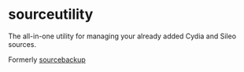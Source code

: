 # sourceutility
The all-in-one utility for managing your already added Cydia and Sileo sources.

Formerly [sourcebackup](https://github.com/The-Hacker894/sourcebackup)
